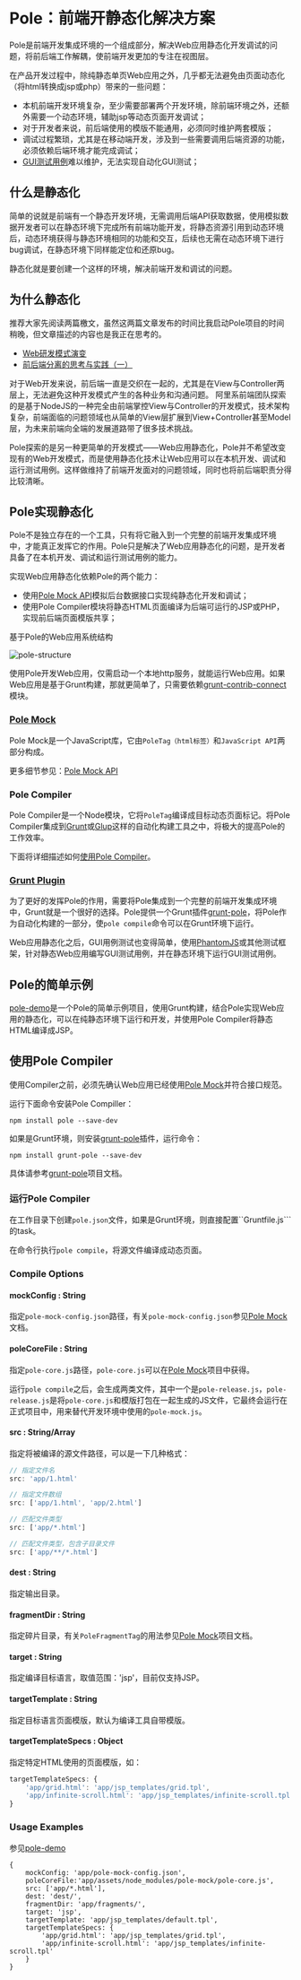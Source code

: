 Pole：前端开静态化解决方案
==========================
Pole是前端开发集成环境的一个组成部分，解决Web应用静态化开发调试的问题，将前后端工作解耦，使前端开发更加的专注在视图层。

在产品开发过程中，除纯静态单页Web应用之外，几乎都无法避免由页面动态化（将html转换成jsp或php）带来的一些问题：
* 本机前端开发环境复杂，至少需要部署两个开发环境，除前端环境之外，还额外需要一个动态环境，辅助jsp等动态页面开发调试；
* 对于开发者来说，前后端使用的模版不能通用，必须同时维护两套模版；
* 调试过程繁琐，尤其是在移动端开发，涉及到一些需要调用后端资源的功能，必须依赖后端环境才能完成调试；
* [GUI测试用例](http://baike.baidu.com/view/5131653.htm)难以维护，无法实现自动化GUI测试；

什么是静态化
------------
简单的说就是前端有一个静态开发环境，无需调用后端API获取数据，使用模拟数据开发者可以在静态环境下完成所有前端功能开发，将静态资源引用到动态环境后，动态环境获得与静态环境相同的功能和交互，后续也无需在动态环境下进行bug调试，在静态环境下同样能定位和还原bug。

静态化就是要创建一个这样的环境，解决前端开发和调试的问题。

为什么静态化
------------
推荐大家先阅读两篇檄文，虽然这两篇文章发布的时间比我启动Pole项目的时间稍晚，但文章描述的内容也是我正在思考的。
* [Web研发模式演变](https://github.com/lifesinger/lifesinger.github.com/issues/184)
* [前后端分离的思考与实践（一）](http://ued.taobao.org/blog/2014/04/full-stack-development-with-nodejs/#comment-12055)

对于Web开发来说，前后端一直是交织在一起的，尤其是在View与Controller两层上，无法避免这种开发模式产生的各种业务和沟通问题。
阿里系前端团队探索的是基于NodeJS的一种完全由前端掌控View与Controller的开发模式，技术架构复杂，前端面临的问题领域也从简单的View层扩展到View+Controller甚至Model层，为未来前端向全端的发展道路带了很多技术挑战。

Pole探索的是另一种更简单的开发模式——Web应用静态化，Pole并不希望改变现有的Web开发模式，而是使用静态化技术让Web应用可以在本机开发、调试和运行测试用例。这样做维持了前端开发面对的问题领域，同时也将前后端职责分得比较清晰。

Pole实现静态化
--------------
Pole不是独立存在的一个工具，只有将它融入到一个完整的前端开发集成环境中，才能真正发挥它的作用。Pole只是解决了Web应用静态化的问题，是开发者具备了在本机开发、调试和运行测试用例的能力。

实现Web应用静态化依赖Pole的两个能力：
* 使用[Pole Mock API](https://github.com/polejs/pole-mock)模拟后台数据接口实现纯静态化开发和调试；
* 使用Pole Compiler模块将静态HTML页面编译为后端可运行的JSP或PHP，实现前后端页面模版共享；

基于Pole的Web应用系统结构

![pole-structure](https://raw.github.com/maxzhang/maxzhang.github.com/master/articles/images/pole-structure.png)

使用Pole开发Web应用，仅需启动一个本地http服务，就能运行Web应用。如果Web应用是基于Grunt构建，那就更简单了，只需要依赖[grunt-contrib-connect](https://github.com/gruntjs/grunt-contrib-connect)模块。

### [Pole Mock](https://github.com/polejs/pole-mock)
Pole Mock是一个JavaScript库，它由```PoleTag（html标签）```和```JavaScript API```两部分构成。

更多细节参见：[Pole Mock API](https://github.com/polejs/pole-mock)

### Pole Compiler
Pole Compiler是一个Node模块，它将```PoleTag```编译成目标动态页面标记。将Pole Compiler集成到[Grunt](http://gruntjs.com/)或[Glup](http://gulpjs.com/)这样的自动化构建工具之中，将极大的提高Pole的工作效率。

下面将详细描述如何[使用Pole Compiler](#%E4%BD%BF%E7%94%A8pole-compiler)。

### [Grunt Plugin](https://github.com/polejs/grunt-pole)
为了更好的发挥Pole的作用，需要将Pole集成到一个完整的前端开发集成环境中，Grunt就是一个很好的选择。Pole提供一个Grunt插件[grunt-pole](https://github.com/polejs/grunt-pole)，将Pole作为自动化构建的一部分，使```pole compile```命令可以在Grunt环境下运行。

Web应用静态化之后，GUI用例测试也变得简单，使用[PhantomJS](http://phantomjs.org/)或其他测试框架，针对静态Web应用编写GUI测试用例，并在静态环境下运行GUI测试用例。

Pole的简单示例
--------------
[pole-demo](https://github.com/polejs/pole-demo)是一个Pole的简单示例项目，使用Grunt构建，结合Pole实现Web应用的静态化，可以在纯静态环境下运行和开发，并使用Pole Compiler将静态HTML编译成JSP。

使用Pole Compiler
-----------------
使用Compiler之前，必须先确认Web应用已经使用[Pole Mock](https://github.com/polejs/pole-mock)并符合接口规范。

运行下面命令安装Pole Compiller：

```shell
npm install pole --save-dev
```

如果是Grunt环境，则安装[grunt-pole](https://github.com/polejs/grunt-pole)插件，运行命令：

```shell
npm install grunt-pole --save-dev
```

具体请参考[grunt-pole](https://github.com/polejs/grunt-pole)项目文档。

### 运行Pole Compiler
在工作目录下创建```pole.json```文件，如果是Grunt环境，则直接配置``Gruntfile.js```的task。

在命令行执行```pole compile```，将源文件编译成动态页面。

### Compile Options

#### mockConfig : String
指定```pole-mock-config.json```路径，有关```pole-mock-config.json```参见[Pole Mock](https://github.com/polejs/pole-mock)文档。

#### poleCoreFile : String
指定```pole-core.js```路径，```pole-core.js```可以在[Pole Mock](https://github.com/polejs/pole-mock)项目中获得。

运行```pole compile```之后，会生成两类文件，其中一个是```pole-release.js```，```pole-release.js```是将```pole-core.js```和模版打包在一起生成的JS文件，它最终会运行在正式项目中，用来替代开发环境中使用的```pole-mock.js```。

#### src : String/Array
指定将被编译的源文件路径，可以是一下几种格式：

```js
// 指定文件名
src: 'app/1.html'

// 指定文件数组
src: ['app/1.html', 'app/2.html']

// 匹配文件类型
src: ['app/*.html']

// 匹配文件类型，包含子目录文件
src: ['app/**/*.html']
```

#### dest : String
指定输出目录。

#### fragmentDir : String
指定碎片目录，有关```PoleFragmentTag```的用法参见[Pole Mock](https://github.com/polejs/pole-mock)项目文档。

#### target : String
指定编译目标语言，取值范围：'jsp'，目前仅支持JSP。

#### targetTemplate : String
指定目标语言页面模版，默认为编译工具自带模版。

#### targetTemplateSpecs : Object
指定特定HTML使用的页面模版，如：

```js
targetTemplateSpecs: {
    'app/grid.html': 'app/jsp_templates/grid.tpl',
    'app/infinite-scroll.html': 'app/jsp_templates/infinite-scroll.tpl'
}
```

### Usage Examples
参见[pole-demo](https://github.com/polejs/pole-demo)

```
{
    mockConfig: 'app/pole-mock-config.json',
    poleCoreFile:'app/assets/node_modules/pole-mock/pole-core.js',
    src: ['app/*.html'],
    dest: 'dest/',
    fragmentDir: 'app/fragments/',
    target: 'jsp',
    targetTemplate: 'app/jsp_templates/default.tpl',
    targetTemplateSpecs: {
        'app/grid.html': 'app/jsp_templates/grid.tpl',
        'app/infinite-scroll.html': 'app/jsp_templates/infinite-scroll.tpl'
    }
}
```

